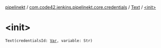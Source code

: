 [pipelinekt](../../index.md) / [com.code42.jenkins.pipelinekt.core.credentials](../index.md) / [Text](index.md) / [&lt;init&gt;](./-init-.md)

# &lt;init&gt;

`Text(credentialsId: `[`Var`](../../com.code42.jenkins.pipelinekt.core.vars/-var/index.md)`, variable: Str)`